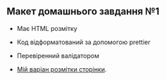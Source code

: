 ## Макет домашнього завдання №1
- Має HTML розмітку
* Код відформатований за допомогою prettier
+ Перевіренний валідатором
- [Мій варіан розмітки сторінки](https://chapelk1.github.io/goit-markup-hw-01/).
